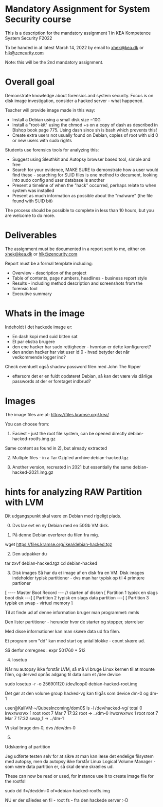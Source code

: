 # Mandatory Assignment for System Security course

This is a description for the mandatory assignment 1 in
KEA Kompetence System Security F2022

To be handed in at latest March 14, 2022 by email to xhek@kea.dk or hlk@zencurity.com

Note: this will be the 2nd mandatory assignment.

# Overall goal

Demonstrate knowledge about forensics and system security. Focus is on disk image investigation, consider a hacked server - what happened.

Teacher will provide image made in this way:
* Install a Debian using a small disk size ~10G
* Install a "root-kit" using the chmod +s on a copy of dash as described in Bishop book page 775. Using dash since sh is bash which prevents this!
* Create extra users not usually found on Debian, copies of root with uid 0 or new users with sudo rights

Students use forensics tools for analyzing this:
* Suggest using Sleuthkit and Autopsy browser based tool, simple and free
* Search for your evidence, MAKE SURE to demonstrate how a user would find these - searching for SUID files is one method to document, looking into sudo config and user database is another
* Present a timeline of when the "hack" occurred, perhaps relate to when system was installed
* Present as much information as possible about the "malware" (the file found with SUID bit)

The process should be possible to complete in less than 10 hours, but you are welcome to do more.


# Deliverables

The assignment must be documented in a report sent to me, either on xhek@kea.dk or hlk@zencurity.com

Report must be a formal template including:
* Overview - description of the project
* Table of contents, page numbers, headlines - business report style
* Results - including method description and screenshots from the forensic tool
* Executive summary

# Whats in the image
Indeholdt i det hackede image er:

* En dash kopi med suid bitten sat
* Et par ekstra brugere
* den ene hacker har sudo rettigheder - hvordan er dette konfigureret?
* den anden hacker har vist user id 0 - hvad betyder det når
vedkommende logger ind?

Check eventuelt også shadow password filen med John The Ripper
- eftersom det er en fuldt opdateret Debian, så kan det være via
  dårlige passwords at der er foretaget indbrud?

# Images

The image files are at:
https://files.kramse.org/.kea/

You can choose from:

1) Easiest - just the root file system, can be opened directly
debian-hacked-rootfs.img.gz                     

Same content as found in 2), but already extracted

2) Multiple files - in a Tar Gzip'ed archive
debian-hacked.tgz              

3) Another version, recreated in 2021 but essentially the same
debian-hacked-2021.img.gz


# hints for analyzing RAW Partition with LVM


Dit udgangspunkt skal være en Debian med rigeligt plads.

0) Dvs lav evt en ny Debian med en 50Gb VM disk.


1) På denne Debian overfører du filen fra mig.

wget https://files.kramse.org/.kea/debian-hacked.tgz


2) Den udpakker du

tar zxvf debian-hacked.tgz
cd debian-hacked


3) Disk images
Så har du et image af en disk fra en VM. Disk images indeholder typisk
partitioner - dvs man har typisk op til 4 primære partioner

[ ---- Master Boot Record --- // starten af disken
[ Partition 1 typisk en slags boot disk      ---]
[ Partition 2 typisk en slags data partition ---]
[ Partition 3 typisk en swap - virtuel memory ]

Til at finde ud af denne information bruger man programmet:
mmls

Den lister partitioner - herunder hvor de starter og stopper, størrelser

Med disse informationer kan man skære data ud fra filen.

Et program som "dd" kan med start og antal blokke - count skære ud.

Så derfor omregnes :
expr 501760 \* 512


4) losetup

Når nu autopsy ikke forstår LVM, så må vi bruge Linux kernen til at
mounte filen, og derved opnås adgang til data som et /dev device

sudo losetup -r -o 256901120 /dev/loop0 debian-hacked-root.img

Det gør at den volume group hacked-vg kan tilgås som device dm-0 og dm-1

user@KaliVM:~/QubesIncoming/dom0$ ls -l /dev/hacked-vg/
total 0
lrwxrwxrwx 1 root root 7 Mar  7 17:32 root -> ../dm-0
lrwxrwxrwx 1 root root 7 Mar  7 17:32 swap_1 -> ../dm-1

Vi skal bruge dm-0, dvs /dev/dm-0

5)
Udskæring af partition

Jeg udførte testen selv for at sikre at man kan læse det endelige
filsystem med autopsy, men da autopsy ikke forstår Linux Logical
Volume Manager - som være data partition er, så skal denne skrælles ud.

These can now be read or used, for instance use it to create image file
for the rootfs!

sudo dd if=/dev/dm-0 of=debian-hacked-rootfs.img

NU er der således en fil - root fs - fra den hackede server :-D
